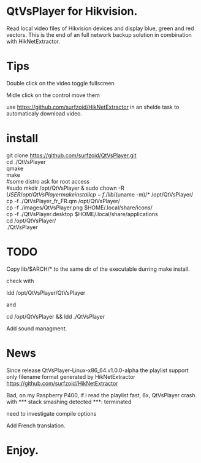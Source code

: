 # QtVsPlayer for Hikvision.
Read local video files of Hikvision devices and display blue, green and red vectors. 
This is the end of an full network backup solution in combination with HikNetExtractor.

# Tips
Double click on the video toggle fullscreen

Midle click on the control move them

use https://github.com/surfzoid/HikNetExtractor in an shelde task to automaticaly download video.

# install
git clone https://github.com/surfzoid/QtVsPlayer.git  
cd ./QtVsPlayer  
qmake  
make  
 #some distro ask for root access  
 #sudo mkdir /opt/QtVsPlayer & sudo chown -R $USER /opt/QtVsPlayer   
make install  
cp  -f ./lib/$(uname -m)/* /opt/QtVsPlayer/  
cp -f ./QtVsPlayer_fr_FR.qm /opt/QtVsPlayer/  
cp -f ./images/QtVsPlayer.png $HOME/.local/share/icons/  
cp -f ./QtVsPlayer.desktop $HOME/.local/share/applications  
cd /opt/QtVsPlayer/  
./QtVsPlayer  

# TODO
Copy lib/$ARCH/* to the same dir of the executable durring make install.

check with

ldd /opt/QtVsPlayer/QtVsPlayer 

and

cd /opt/QtVsPlayer && ldd ./QtVsPlayer

Add sound managment.

# News
Since release QtVsPlayer-Linux-x86_64.v1.0.0-alpha the playlist support only filename format generated by HikNetExtractor
https://github.com/surfzoid/HikNetExtractor

Bad, on my Raspberry P400, if i read the playlist fast, 6x, QtVsPlayer crash with
*** stack smashing detected ***: terminated

need to investigate compile options

Add French translation.

# Enjoy.
